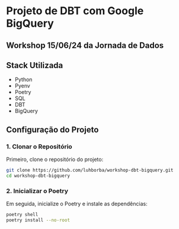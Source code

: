 # Projeto de DBT com Google BigQuery
## Workshop 15/06/24 da Jornada de Dados

## Stack Utilizada
 
- Python
- Pyenv
- Poetry
- SQL
- DBT
- BigQuery

## Configuração do Projeto

### 1. Clonar o Repositório

Primeiro, clone o repositório do projeto:

```bash
git clone https://github.com/luhborba/workshop-dbt-bigquery.git
cd workshop-dbt-bigquery
```

### 2. Inicializar o Poetry

Em seguida, inicialize o Poetry e instale as dependências:

```bash
poetry shell
poetry install --no-root
```